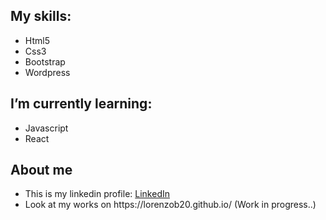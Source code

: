<h2>My skills:</h2>
<ul>
  <li>Html5</li>
  <li>Css3</li>
  <li>Bootstrap</li>
  <li>Wordpress</li>
  </ul>

<h2> I’m currently learning:</h2>
<ul>
  <li>Javascript</li>
  <li>React</li>
</ul>

<h2>About me</h2>
<ul>
<li>This is my linkedin profile: <a href="https://www.linkedin.com/in/lorenzo-bartomioli-7a1754215/" title="LinkedIn" class="btn btn-linkedin btn-lg"><i class="fa fa-linkedin fa-fw"></i> LinkedIn</a> </li>
  <li> Look at my works on https://lorenzob20.github.io/ (Work in progress..) </li> 
</ul>

<!--
**LorenzoB20/LorenzoB20** is a ✨ _special_ ✨ repository because its `README.md` (this file) appears on your GitHub profile.

Here are some ideas to get you started:

- 🔭 I’m currently working on ...
- 🌱 I’m currently learning ...
- 👯 I’m looking to collaborate on ...
- 🤔 I’m looking for help with ...
- 💬 Ask me about ...
- 📫 How to reach me: ...
- 😄 Pronouns: ...
- ⚡ Fun fact: ...
-->
